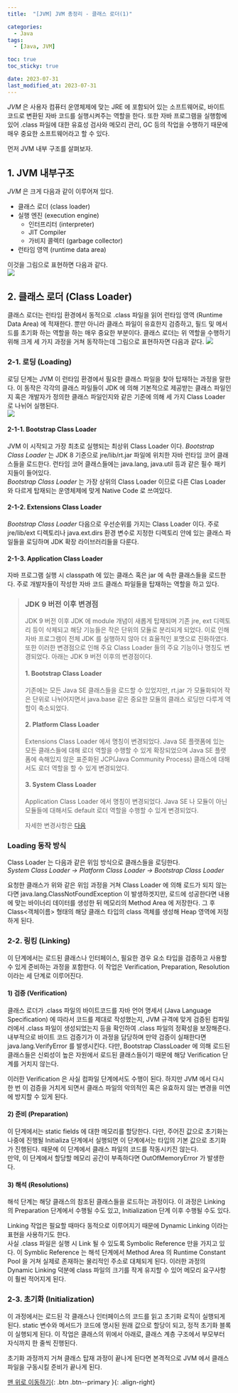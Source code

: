 ```yaml
---
title:  "[JVM] JVM 총정리 - 클래스 로더(1)" 

categories:
  - Java
tags:
  - [Java, JVM]

toc: true
toc_sticky: true

date: 2023-07-31
last_modified_at: 2023-07-31
---
```


*JVM* 은 사용자 컴퓨터 운영체제에 맞는 JRE 에 포함되어 있는 소프트웨어로, 바이트 코드로 변환된 자바 코드를 실행시켜주는 역할을 한다. 또한 자바 프로그램을 실행함에 있어 .class 파일에 대한 유효성 검사와 메모리 관리, GC 등의 작업을 수행하기 때문에 매우 중요한 소프트웨어라고 할 수 있다. 

먼저 JVM 내부 구조를 살펴보자.

## 1. JVM 내부구조
  

*JVM* 은 크게 다음과 같이 이루어져 있다.

- 클래스 로더 (class loader)
- 실행 엔진 (execution engine)
  - 인터프리터 (interpreter)
  - JIT Compiler
  - 가비지 콜렉터 (garbage collector)
- 런타임 영역 (runtime data area)

이것을 그림으로 표현하면 다음과 같다.  
<img src="../../assets/img/java/jvm01.png">


## 2. 클래스 로더 (Class Loader)

 클래스 로더는 런타임 환경에서 동적으로 .class 파일을 읽어 런타임 영역 (Runtime Data Area) 에 적재한다. 뿐만 아니라 클래스 파일이 유효한지 검증하고, 필드 및 메서드를 초기화 하는 역할을 하는 매우 중요한 부분이다.
클래스 로더는 위 역할을 수행하기 위해 크게 세 가지 과정을 거쳐 동작하는데 그림으로 표현하자면 다음과 같다.
 <img src="../../assets/img/java/jvm02.png">

### 2-1. 로딩 (Loading)
 로딩 단계는 JVM 이 런타임 환경에서 필요한 클래스 파일을 찾아 탑재하는 과정을 말한다. 이 동작은 각각의 클래스 파일들이 JDK 에 의해 기본적으로 제공받는 클래스 파일인지 혹은 개발자가 정의한 클래스 파일인지와 같은 기준에 의해
세 가지 Class Loader 로 나뉘어 실행된다.  
 <img src="../../assets/img/java/jvm03.png">

#### 2-1-1. Bootstrap Class Loader
 JVM 이 시작되고 가장 최초로 실행되는 최상위 Class Loader 이다. *Bootstrap Class Loader* 는 JDK 8 기준으로 jre/lib/rt.jar 파일에 위치한 자바 런타임 코어 클래스들을 로드한다. 런타임 코어 클래스들에는 java.lang, java.util 등과 같은
필수 패키지들이 들어있다.  
 *Bootstrap Class Loader* 는 가장 상위의 Class Loader 이므로 다른 Clas Loader 와 다르게 탑재되는 운영체제에 맞게 Native Code 로 쓰여있다.

#### 2-1-2. Extensions Class Loader
 *Bootstrap Class Loader* 다음으로 우선순위를 가지는 Class Loader 이다. 주로 jre/lib/ext 디렉토리나 java.ext.dirs 환경 변수로 지정한 디렉토리 안에 있는 클래스 파일들을 로딩하며 JDK 확장 라이브러리들을 다룬다.

#### 2-1-3. Application Class Loader
 자바 프로그램 실행 시 classpath 에 있는 클래스 혹은 jar 에 속한 클래스들을 로드한다. 주로 개발자들이 작성한 자바 코드 클래스 파일들을 탑재하는 역할을 하고 있다.


> ### JDK 9 버전 이후 변경점
> JDK 9 버전 이후 JDK 에 module 개념이 새롭게 탑재되며 기존 jre, ext 디렉토리 등이 삭제되고 해당 기능들은 작은 단위의 모듈로 분리되게 되었다. 이로 인해 자바 프로그램이 전체 JDK 를 실행하지 않아 더 효율적인 포맷으로 진화하였다.
>  또한 이러한 변경점으로 인해 주요 Class Loader 들의 주요 기능이나 명칭도 변경되었다. 아래는 JDK 9 버전 이후의 변경점이다.
> 
> #### 1. Bootstrap Class Loader
> 기존에는 모든 Java SE 클래스들을 로드할 수 있었지만, rt.jar 가 모듈화되어 작은 단위로 나뉘어지면서 java.base 같은 중요한 모듈의 클래스 로딩만 다루게 역할이 축소되었다.
>
> #### 2. Platform Class Loader
> Extensions Class Loader 에서 명칭이 변경되었다. Java SE 플랫폼에 있는 모든 클래스들에 대해 로더 역할을 수행할 수 있게 확장되었으며 Java SE 플랫폼에 속해있지 않은 표준화된 JCP(Java Community Process) 클래스에 대해서도 로더 역할을 할 수 있게 변경되었다.
> 
> #### 3. System Class Loader
> Application Class Loader 에서 명칭이 변경되었다. Java SE 나 모듈이 아닌 모듈들에 대해서도 default 로더 역할을 수행할 수 있게 변경되었다.
> 
> 자세한 변경사항은 [다음](https://homoefficio.github.io/2018/10/14/Java-URLClassLoader%EB%A1%9C-%EC%95%8C%EC%95%84%EB%B3%B4%EB%8A%94-%ED%81%B4%EB%9E%98%EC%8A%A4%EB%A1%9C%EB%94%A9/)

### Loading 동작 방식
 Class Loader 는 다음과 같은 위임 방식으로 클래스들을 로딩한다.  
*System Class Loader -> Platform Class Loader -> Bootstrap Class Loader*  

 요청한 클래스가 위와 같은 위임 과정을 거쳐 Class Loader 에 의해 로드가 되지 않는다면 java.lang.ClassNotFoundException 이 발생하겟지만, 로드에 성공한다면 내용에 맞는 바이너리 데이터를 생성한 뒤 메모리의 Method Area 에 저장한다. 그 후 Class<객체이름> 형태의 해당 클래스
타입의 class 객체를 생성해 Heap 영역에 저정하게 된다.


### 2-2. 링킹 (Linking)
 이 단계에서는 로드된 클래스나 인터페이스, 필요한 경우 요소 타입을 검증하고 사용할 수 있게 준비하는 과정을 포함한다. 이 작업은 Verification, Preparation, Resolution 이라는 세 단계로 이루어진다.

#### 1) 검증 (Verification)
 클래스 로더가 .class 파일의 바이트코드를 자바 언어 명세서 (Java Language Specification) 에 따라서 코드를 제대로 작성했는지, JVM 규격에 맞게 검증된 컴파일러에서 .class 파일이 생성되었는지 등을 확인하여 .class 파일의 정확성을 보장해준다.  
 내부적으로 바이트 코드 검증기가 이 과정을 담당하며 만약 검증이 실패한다면 java.lang.VerifyError 를 발생시킨다. 다만, Bootstrap ClassLoader 에 의해 로드된 클래스들은 신뢰성이 높은 자원에서 로드된 클래스들이기 때문에 해당 Verification 단계를 거치지 않는다.

이러한 Verification 은 사실 컴파일 단계에서도 수행이 된다. 하지만 JVM 에서 다시 한 번 이 검증을 거치게 되면서 클래스 파일의 악의적인 혹은 유효하지 않는 변경을 미연에 방지할 수 있게 된다.


#### 2) 준비 (Preparation)
 이 단계에서는 static fields 에 대한 메모리를 할당한다. 다만, 주어진 값으로 초기화는 나중에 진행될 Initializa 단계에서 실행되면 이 단계에서는 타입의 기본 값으로 초기화가 진행된다. 때문에 이 단계에서 클래스 파일의 코드를 작동시키진 않는다.  
만약, 이 단계에서 할당할 메모리 공간이 부족하다면 OutOfMemoryError 가 발생한다.

#### 3) 해석 (Resolutions)
 해석 단계는 해당 클래스의 참조된 클래스들을 로드하는 과정이다. 이 과정은 Linking 의 Preparation 단계에서 수행될 수도 있고, Initialization 단계 이후 수행될 수도 있다.


Linking 작업은 필요할 때마다 동적으로 이루어지기 때문에 Dynamic Linking 이라는 표현을 사용하기도 한다.  
사실 .class 파일은 실행 시 Link 될 수 있도록 Symbolic Reference 만을 가지고 있다. 이 Symblic Reference 는 해석 단계에서 Method Area 의 Runtime Constant Pool 을 거쳐 실제로 존재하는 물리적인 주소로 대체되게 된다. 이러한 과정의 Dynamic Linking 덕분에 class 파일의
크기를 작게 유지할 수 있어 메모리 요구사항이 훨씬 적어지게 된다.


### 2-3. 초기화 (Initialization)

 이 과정에서는 로드된 각 클래스나 인터페이스의 코드를 읽고 초기화 로직이 실행되게 된다. static 변수와 메서드가 코드에 명시된 원래 값으로 할당이 되고, 정적 초기화 블록이 실행되게 된다. 이 작업은 클래스의 위에서 아래로, 클래스 계층 구조에서 부모부터 자식까지 한 줄씩 진행된다.

초기화 과정까지 거쳐 클래스 탑재 과정이 끝나게 된다면 본격적으로 JVM 에서 클래스 파일을 구동시킬 준비가 끝나게 된다.






[맨 위로 이동하기](#){: .btn .btn--primary }{: .align-right}
